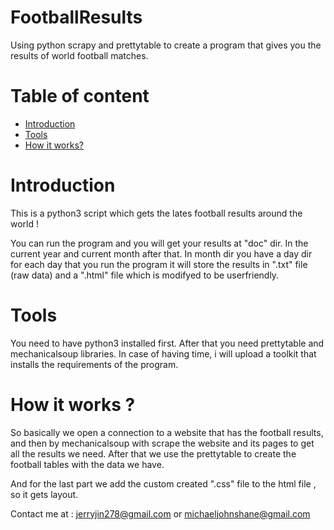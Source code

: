 # FootballResults
Using python scrapy and prettytable to create a program that gives you the results of world football matches. 

# Table of content
* [Introduction](#Introduction)
* [Tools](#Tools)
* [How it works?](#How-it-works)

# Introduction
This is a python3 script which gets the lates football results around the world !

You can run the program and you will get your results at "doc" dir. In the current year and current month after that. In month dir you have a day dir
for each day that you run the program it will store the results in ".txt" file (raw data) and a ".html" file which is modifyed to be userfriendly.

# Tools
You need to have python3 installed first. After that you need prettytable and mechanicalsoup libraries. In case of having time, i will upload a toolkit that
installs the requirements of the program.

# How it works ?
So basically we open a connection to a website that has the football results, and then by mechanicalsoup with scrape the website and its pages
to get all the results we need. After that we use the prettytable to create the football tables with the data we have.

And for the last part we add the custom created ".css" file to the html file , so it gets layout.


Contact me at : jerryjin278@gmail.com or michaeljohnshane@gmail.com
